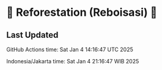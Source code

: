 
# 🌳 Reforestation (Reboisasi) 🌲

## Last Updated

GitHub Actions time: Sat Jan  4 14:16:47 UTC 2025

Indonesia/Jakarta time: Sat Jan  4 21:16:47 WIB 2025
